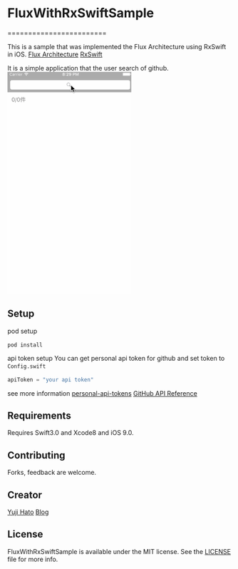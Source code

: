 # FluxWithRxSwiftSample

========================

This is a sample that was implemented the Flux Architecture using RxSwift in iOS.
[Flux Architecture](https://facebook.github.io/flux/)
[RxSwift](https://github.com/ReactiveX/RxSwift)

It is a simple application that the user search of github.
![sample](Screenshots/screenshots.gif)

## Setup
pod setup
```
pod install
```

api token setup
You can get personal api token for github and set token to `Config.swift`
```swift
apiToken = "your api token"
```

see more information 
[personal-api-tokens](https://github.com/blog/1509-personal-api-tokens)
[GitHub API Reference](https://developer.github.com/v3/)


## Requirements
Requires Swift3.0 and Xcode8 and iOS 9.0.  

## Contributing
Forks, feedback are welcome.

## Creator
[Yuji Hato](https://github.com/dekatotoro) 
[Blog](http://buzzmemo.blogspot.jp/)

## License
FluxWithRxSwiftSample is available under the MIT license. See the [LICENSE](./LICENSE) file for more info.

